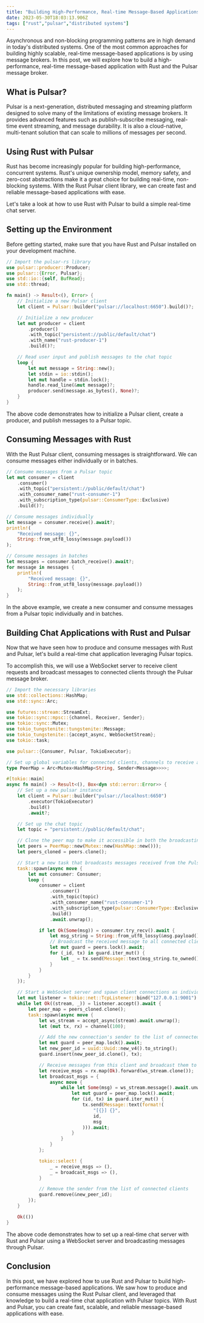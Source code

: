 ```yaml
---
title: "Building High-Performance, Real-time Message-Based Applications with Rust and Pulsar"
date: 2023-05-30T18:03:13.906Z
tags: ["rust","pulsar","distributed systems"]
---
```



Asynchronous and non-blocking programming patterns are in high demand in today's distributed systems. One of the most common approaches for building highly scalable, real-time message-based applications is by using message brokers. In this post, we will explore how to build a high-performance, real-time message-based application with Rust and the Pulsar message broker.

## What is Pulsar?
Pulsar is a next-generation, distributed messaging and streaming platform designed to solve many of the limitations of existing message brokers. It provides advanced features such as publish-subscribe messaging, real-time event streaming, and message durability. It is also a cloud-native, multi-tenant solution that can scale to millions of messages per second.

## Using Rust with Pulsar
Rust has become increasingly popular for building high-performance, concurrent systems. Rust's unique ownership model, memory safety, and zero-cost abstractions make it a great choice for building real-time, non-blocking systems. With the Rust Pulsar client library, we can create fast and reliable message-based applications with ease.

Let's take a look at how to use Rust with Pulsar to build a simple real-time chat server.

## Setting up the Environment
Before getting started, make sure that you have Rust and Pulsar installed on your development machine.

```rust
// Import the pulsar-rs library
use pulsar::producer::Producer;
use pulsar::{Error, Pulsar};
use std::io::{self, BufRead};
use std::thread;

fn main() -> Result<(), Error> {
    // Initialize a new Pulsar client
    let client = Pulsar::builder("pulsar://localhost:6650").build()?;

    // Initialize a new producer
    let mut producer = client
        .producer()
        .with_topic("persistent://public/default/chat")
        .with_name("rust-producer-1")
        .build()?;

    // Read user input and publish messages to the chat topic
    loop {
        let mut message = String::new();
        let stdin = io::stdin();
        let mut handle = stdin.lock();
        handle.read_line(&mut message)?;
        producer.send(message.as_bytes(), None)?;
    }
}
```
The above code demonstrates how to initialize a Pulsar client, create a producer, and publish messages to a Pulsar topic.

## Consuming Messages with Rust
With the Rust Pulsar client, consuming messages is straightforward. We can consume messages either individually or in batches.

```rust
// Consume messages from a Pulsar topic
let mut consumer = client
    .consumer()
    .with_topic("persistent://public/default/chat")
    .with_consumer_name("rust-consumer-1")
    .with_subscription_type(pulsar::ConsumerType::Exclusive)
    .build()?;

// Consume messages individually
let message = consumer.receive().await?;
println!(
    "Received message: {}",
    String::from_utf8_lossy(message.payload())
);

// Consume messages in batches
let messages = consumer.batch_receive().await?;
for message in messages {
    println!(
        "Received message: {}",
        String::from_utf8_lossy(message.payload())
    );
}
```
In the above example, we create a new consumer and consume messages from a Pulsar topic individually and in batches.

## Building Chat Applications with Rust and Pulsar
Now that we have seen how to produce and consume messages with Rust and Pulsar, let's build a real-time chat application leveraging Pulsar topics.

To accomplish this, we will use a WebSocket server to receive client requests and broadcast messages to connected clients through the Pulsar message broker.

```rust
// Import the necessary libraries
use std::collections::HashMap;
use std::sync::Arc;

use futures::stream::StreamExt;
use tokio::sync::mpsc::{channel, Receiver, Sender};
use tokio::sync::Mutex;
use tokio_tungstenite::tungstenite::Message;
use tokio_tungstenite::{accept_async, WebSocketStream};
use tokio::task;

use pulsar::{Consumer, Pulsar, TokioExecutor};

// Set up global variables for connected clients, channels to receive and broadcast messages, and a lock for thread-safe data transfer
type PeerMap = Arc<Mutex<HashMap<String, Sender<Message>>>>;

#[tokio::main]
async fn main() -> Result<(), Box<dyn std::error::Error>> {
    // Set up a new pulsar instance
    let client = Pulsar::builder("pulsar://localhost:6650")
        .executor(TokioExecutor)
        .build()
        .await?;

    // Set up the chat topic
    let topic = "persistent://public/default/chat";

    // Clone the peer map to make it accessible in both the broadcasting and receiving loops
    let peers = PeerMap::new(Mutex::new(HashMap::new()));
    let peers_cloned = peers.clone();

    // Start a new task that broadcasts messages received from the Pulsar topic to all connected clients.
    task::spawn(async move {
        let mut consumer: Consumer;
        loop {
            consumer = client
                .consumer()
                .with_topic(topic)
                .with_consumer_name("rust-consumer-1")
                .with_subscription_type(pulsar::ConsumerType::Exclusive)
                .build()
                .await.unwrap();

            if let Ok(Some(msg)) = consumer.try_recv().await {
                let msg_string = String::from_utf8_lossy(&msg.payload().to_vec());
                // Broadcast the received message to all connected clients
                let mut guard = peers.lock().await;
                for (_id, tx) in guard.iter_mut() {
                    let _ = tx.send(Message::text(msg_string.to_owned())).await;
                }
            }
        }
    });

    // Start a WebSocket server and spawn client connections as individual futures
    let mut listener = tokio::net::TcpListener::bind("127.0.0.1:9001").await?;
    while let Ok((stream, _)) = listener.accept().await {
        let peer_map = peers_cloned.clone();
        task::spawn(async move {
            let ws_stream = accept_async(stream).await.unwrap();
            let (mut tx, rx) = channel(100);

            // Add the new connection's sender to the list of connected clients
            let mut guard = peer_map.lock().await;
            let new_peer_id = uuid::Uuid::new_v4().to_string();
            guard.insert(new_peer_id.clone(), tx);

            // Receive messages from this client and broadcast them to all connected clients
            let receive_msgs = rx.map(Ok).forward(ws_stream.clone());
            let broadcast_msgs = {
                async move {
                    while let Some(msg) = ws_stream.message().await.unwrap().into_text() {
                        let mut guard = peer_map.lock().await;
                        for (id, tx) in guard.iter_mut() {
                            tx.send(Message::text(format!(
                                "[{}] {}",
                                id,
                                msg
                            ))).await;
                        }
                    }
                }
            };

            tokio::select! {
                _ = receive_msgs => (),
                _ = broadcast_msgs => (),
            }

            // Remove the sender from the list of connected clients
            guard.remove(&new_peer_id);
        });
    }

    Ok(())
}
```
The above code demonstrates how to set up a real-time chat server with Rust and Pulsar using a WebSocket server and broadcasting messages through Pulsar.
 
## Conclusion
In this post, we have explored how to use Rust and Pulsar to build high-performance message-based applications. We saw how to produce and consume messages using the Rust Pulsar client, and leveraged that knowledge to build a real-time chat application with Pulsar topics. With Rust and Pulsar, you can create fast, scalable, and reliable message-based applications with ease.